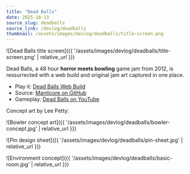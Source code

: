 ```yaml
---
title: "Dead Balls"
date: 2025-10-13
source_slug: deadballs
source_link: /devlog/deadballs
thumbnail: /assets/images/devlog/deadballs/title-screen.png
---
```


![Dead Balls title screen]({{ '/assets/images/devlog/deadballs/title-screen.png' | relative_url }})

Dead Balls, a 48 hour **horror meets bowling** game jam from 2012, is ressurrected with a web build and original jam art captured in one place.

- Play it: [Dead Balls Web Build](https://dskill.github.io/Manticore/)
- Source: [Manticore on GitHub](https://github.com/dskill/Manticore)
- Gameplay: [Dead Balls on YouTube](https://www.youtube.com/watch?v=717Yon_mQz8)

Concept art by Lee Petty:

![Bowler concept art]({{ '/assets/images/devlog/deadballs/bowler-concept.jpg' | relative_url }})

![Pin design sheet]({{ '/assets/images/devlog/deadballs/pin-sheet.jpg' | relative_url }})

![Environment concept]({{ '/assets/images/devlog/deadballs/basic-room.jpg' | relative_url }})
